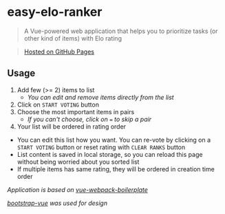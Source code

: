 # easy-elo-ranker

> A Vue-powered web application that helps you to prioritize tasks (or other kind of items) with Elo rating

> [Hosted on GitHub Pages](https://ark120202.github.io/easy-elo-ranker/)

## Usage
1. Add few (>= 2) items to list
    * *You can edit and remove items directly from the list*
2. Click on `START VOTING` button
3. Choose the most important items in pairs
    * *If you can't choose, click on `=` to skip a pair*
4. Your list will be ordered in rating order
* You can edit this list how you want. You can re-vote by clicking on a `START VOTING` button or reset rating with `CLEAR RANKS` button
* List content is saved in local storage, so you can reload this page without being worried about you sorted list
* If multiple items has same rating, they will be ordered in creation time order


*Application is based on [vue-webpack-boilerplate](https://github.com/vuejs-templates/webpack)*

*[bootstrap-vue](https://github.com/bootstrap-vue/bootstrap-vue) was used for design*
